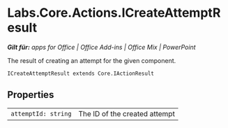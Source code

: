 
# Labs.Core.Actions.ICreateAttemptResult

 _**Gilt für:** apps for Office | Office Add-ins | Office Mix | PowerPoint_

The result of creating an attempt for the given component.

```
ICreateAttemptResult extends Core.IActionResult
```


## Properties


|||
|:-----|:-----|
| `attemptId: string`|The ID of the created attempt|
